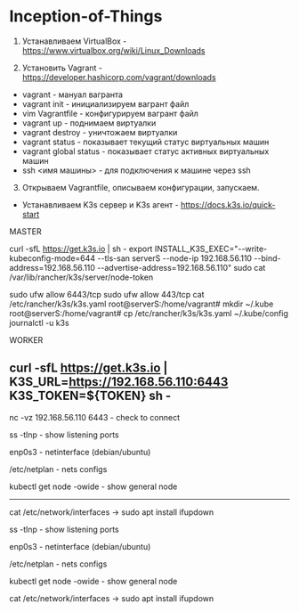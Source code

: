 # Inception-of-Things
1. Устанавливаем VirtualBox - https://www.virtualbox.org/wiki/Linux_Downloads

2. Установить Vagrant - https://developer.hashicorp.com/vagrant/downloads
  * vagrant - мануал вагранта
  * vagrant init - инициализируем вагрант файл
  * vim Vagrantfile - конфигурируем вагрант файл
  * vagrant up - поднимаем виртуалки
  * vagrant destroy - уничтожаем виртуалки
  * vagrant status - показывает текущий статус виртуальных машин
  * vagrant global status - показывает статус активных виртуальных машин
  * ssh <имя машины> - для подключения к машине через ssh 

3. Открываем Vagrantfile, описываем конфигурации, запускаем.
  * Устанавливаем K3s сервер и K3s агент - https://docs.k3s.io/quick-start

MASTER

curl -sfL https://get.k3s.io | sh -
export INSTALL_K3S_EXEC="--write-kubeconfig-mode=644 --tls-san serverS --node-ip 192.168.56.110  --bind-address=192.168.56.110 --advertise-address=192.168.56.110"
sudo cat /var/lib/rancher/k3s/server/node-token

sudo ufw allow 6443/tcp
sudo ufw allow 443/tcp
cat /etc/rancher/k3s/k3s.yaml
root@serverS:/home/vagrant# mkdir ~/.kube
root@serverS:/home/vagrant# cp /etc/rancher/k3s/k3s.yaml ~/.kube/config
journalctl -u k3s

WORKER

curl -sfL https://get.k3s.io | K3S_URL=https://192.168.56.110:6443 K3S_TOKEN=${TOKEN} sh -
-----------------------------------------------


nc -vz 192.168.56.110 6443 - check to connect

ss -tlnp - show listening ports

enp0s3 - netinterface (debian/ubuntu) 

/etc/netplan - nets configs

kubectl get node -owide - show general node


---------------

cat /etc/network/interfaces -> sudo apt install ifupdown

ss -tlnp - show listening ports

enp0s3 - netinterface (debian/ubuntu)

/etc/netplan - nets configs

kubectl get node -owide - show general node

cat /etc/network/interfaces -> sudo apt install ifupdown
